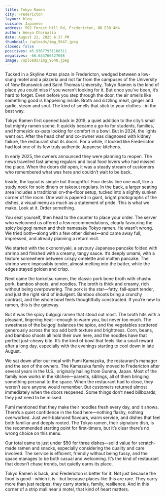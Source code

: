 ```yaml
---
title: Tokyo Ramen
city: Fredericton
layout: blog
cuisine: Japanese
address: 502 Forest Hill Rd, Fredericton, NB E3B 4K4
author: Ameya Charnalia
date: August 22, 2025 6:37 PM
thumbnail: /uploads/img_9647.jpeg
closed: false
positives: 45.93677931188311
negatives: -66.633766527608
image: /uploads/img_9640.jpeg
---
```

Tucked in a Skyline Acres plaza in Fredericton, wedged between a low-slung motel and a pizzeria and not far from the campuses of the University of New Brunswick and Saint Thomas University, Tokyo Ramen is the kind of place you could miss if you weren’t looking for it. But once you’ve been, it’s hard to forget. Even before you step through the door, the air smells like something good is happening inside. Broth and sizzling meat, ginger and garlic, steam and soul. The kind of smells that stick to your clothes—in the best way.

Tokyo Ramen first opened back in 2019, a quiet addition to the city’s small but mighty ramen scene. It quickly became a go-to for students, families, and homesick ex-pats looking for comfort in a bowl. But in 2024, the lights went out. After the head chef and co-owner was diagnosed with kidney failure, the restaurant shut its doors. For a while, it looked like Fredericton had lost one of its few truly authentic Japanese kitchens.

In early 2025, the owners announced they were planning to reopen. The news travelled fast among regulars and local food lovers who had missed the place. When the doors did open, it was a steady stream of customers who remembered what was here and couldn’t wait to be back.

Inside, the layout is simple but thoughtful. Four desks line one wall, like a study nook for solo diners or takeout regulars. In the back, a larger seating area includes a traditional on-the-floor setup, tucked into a slightly sunken corner of the room. One wall is papered in giant, bright photographs of the dishes, a visual menu as much as a statement of pride. This is what we make. Look at it. Order something.

You seat yourself, then head to the counter to place your order. The server who welcomed us offered a few recommendations, clearly favouring the spicy bulgogi ramen and their namesake Tokyo ramen. He wasn’t wrong. We tried both—along with a few other dishes—and came away full, impressed, and already planning a return visit.

We started with the okonomiyaki, a savoury Japanese pancake folded with shrimp and finished with a creamy, tangy sauce. It’s deeply umami, with a texture somewhere between crispy omelette and molten pancake. The shrimp were impossibly tender, almost melting into the batter, while the edges stayed golden and crisp.

Next came the tonkotsu ramen, the classic pork bone broth with chashu pork, bamboo shoots, and noodles. The broth is thick and creamy, rich without being overpowering. The pork is the star—fatty, fall-apart tender, and just the right kind of indulgent. Bamboo shoots bring a crunchy contrast, and the whole bowl feels thoughtfully constructed. If you’re new to ramen, this is the gateway.

But it was the spicy bulgogi ramen that stood out most. The broth hits with a pleasant, lingering heat—enough to warm you, but never too much. The sweetness of the bulgogi balances the spice, and the vegetables scattered generously across the top add both texture and brightness. Corn, beans, and bamboo shoots all hold their own here, and the noodles have that perfect just-chewy bite. It’s the kind of bowl that feels like a small reward after a long day, especially with the evenings starting to cool down in late August.

We sat down after our meal with Fumi Kamazuka, the restaurant’s manager and the son of the owners. The Kamazuka family moved to Fredericton after several years in the U.S., originally hailing from Gunma, Japan. Most of the family now works in the kitchen—parents, siblings, all of them bringing something personal to the space. When the restaurant had to close, they weren’t sure anyone would remember. But customers returned almost immediately when the doors reopened. Some things don’t need billboards; they just need to be missed.

Fumi mentioned that they make their noodles fresh every day, and it shows. There’s a quiet confidence in the food here—nothing flashy, nothing overworked. Just well-balanced flavours, warm service, and dishes that feel both familiar and deeply rooted. The Tokyo ramen, their signature dish, is the recommended starting point for first-timers, but it’s clear there’s no wrong choice on this menu.

Our total came to just under $50 for three dishes—solid value for scratch-made ramen and snacks, especially considering the quality and care involved. The service is efficient, friendly without being fussy, and the space manages to be both casual and welcoming. It’s the kind of restaurant that doesn’t chase trends, but quietly earns its place.

Tokyo Ramen is back, and Fredericton is better for it. Not just because the food is good—which it is—but because places like this are rare. They carry more than just recipes; they carry stories, family, resilience. And in this corner of a strip mall near a motel, that kind of heart matters.